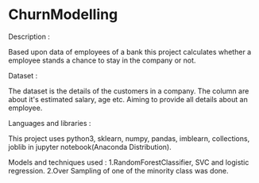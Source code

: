 # ChurnModelling

Description :

Based upon data of employees of a bank this project calculates whether a employee stands a chance to stay in the company or not.

Dataset :

The dataset is the details of the customers in a company. The column are about it's estimated salary, age etc. Aiming to provide all details about an employee.

Languages and libraries :

This project uses python3, sklearn, numpy, pandas, imblearn, collections, joblib in jupyter notebook(Anaconda Distribution).

Models and techniques used :
 1.RandomForestClassifier, SVC and logistic regression.
 2.Over Sampling of one of the minority class was done.

